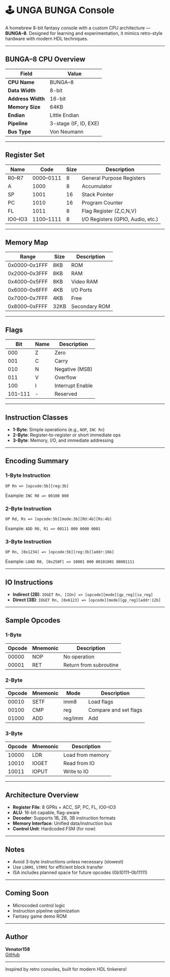 
# 🕹️ UNGA BUNGA Console

A homebrew 8-bit fantasy console with a custom CPU architecture — **BUNGA–8**. Designed for learning and experimentation, it mimics retro-style hardware with modern HDL techniques.

---

## BUNGA–8 CPU Overview

| Field               | Value                  |
|---------------------|------------------------|
| **CPU Name**        | BUNGA–8                |
| **Data Width**      | 8-bit                  |
| **Address Width**   | 16-bit                 |
| **Memory Size**     | 64KB                   |
| **Endian**          | Little Endian          |
| **Pipeline**        | 3-stage (IF, ID, EXE)  |
| **Bus Type**        | Von Neumann            |

---

## Register Set

| Name | Code  | Size | Description         |
|------|-------|------|---------------------|
| R0–R7 | 0000–0111 | 8  | General Purpose Registers |
| A    | 1000  | 8    | Accumulator         |
| SP   | 1001  | 16   | Stack Pointer       |
| PC   | 1010  | 16   | Program Counter     |
| FL   | 1011  | 8    | Flag Register (Z,C,N,V) |
| IO0–IO3 | 1100–1111 | 8 | I/O Registers (GPIO, Audio, etc.) |

---

## Memory Map

| Range         | Size  | Description       |
|---------------|-------|-------------------|
| 0x0000–0x1FFF | 8KB   | ROM               |
| 0x2000–0x3FFF | 8KB   | RAM               |
| 0x4000–0x5FFF | 8KB   | Video RAM         |
| 0x6000–0x6FFF | 4KB   | I/O Ports         |
| 0x7000–0x7FFF | 4KB   | Free              |
| 0x8000–0xFFFF | 32KB  | Secondary ROM     |

---

## Flags

| Bit | Name | Description        |
|-----|------|--------------------|
| 000 | Z    | Zero               |
| 001 | C    | Carry              |
| 010 | N    | Negative (MSB)     |
| 011 | V    | Overflow           |
| 100 | I    | Interrupt Enable   |
| 101–111 | - | Reserved          |

---

## Instruction Classes

- **1-Byte**: Simple operations (e.g., `NOP`, `INC Rn`)
- **2-Byte**: Register-to-register or short immediate ops
- **3-Byte**: Memory, I/O, and immediate addressing

---

## Encoding Summary

### 1-Byte Instruction

```
OP Rn => [opcode:5b][reg:3b]
```

Example: `INC R0 => 00100 000`

### 2-Byte Instruction

```
OP Rd, Rs => [opcode:5b][mode:3b][Rd:4b][Rs:4b]
```

Example: `ADD R0, R1 => 00111 000 0000 0001`

### 3-Byte Instruction

```
OP Rn, [0x1234] => [opcode:5b][reg:3b][addr:16b]
```

Example: `LOAD R0, [0x250F] => 10001 000 00101001 00001111`

---

## IO Instructions

- **Indirect (2B)**: `IOGET Rn, [IOn] => [opcode][mode][gp_reg][io_reg]`
- **Direct (3B)**: `IOGET Rn, [0x6123] => [opcode][mode][gp_reg][addr:12b]`

---

## Sample Opcodes

### 1-Byte

| Opcode | Mnemonic | Description           |
|--------|----------|-----------------------|
| 00000  | NOP      | No operation          |
| 00001  | RET      | Return from subroutine|

### 2-Byte

| Opcode | Mnemonic | Mode | Description         |
|--------|----------|------|---------------------|
| 00010  | SETF     | imm8 | Load flags          |
| 00100  | CMP      | reg  | Compare and set flags|
| 01000  | ADD      | reg/imm | Add               |

### 3-Byte

| Opcode | Mnemonic | Description           |
|--------|----------|-----------------------|
| 10000  | LDR      | Load from memory      |
| 10010  | IOGET    | Read from IO          |
| 10011  | IOPUT    | Write to IO           |

---

## Architecture Overview

- **Register File**: 8 GPRs + ACC, SP, PC, FL, IO0–IO3
- **ALU**: 16-bit capable, flag-aware
- **Decoder**: Supports 1B, 2B, 3B instruction formats
- **Memory Interface**: Unified data/instruction bus
- **Control Unit**: Hardcoded FSM (for now)

---

## Notes

- Avoid 3-byte instructions unless necessary (slowest)
- Use `LDRMI`, `STRMI` for efficient block transfer
- ISA includes planned space for future opcodes (0b10111–0b11111)

---

## Coming Soon

- Microcoded control logic
- Instruction pipeline optimization
- Fantasy game demo ROM

---

## Author

**Venator158**  
[GitHub](https://github.com/venator158)

---

Inspired by retro consoles, built for modern HDL tinkerers!
